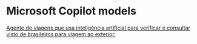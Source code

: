 # Microsoft Copilot models



[Agente de viagens que usa inteligência artificial para verificar e consultar visto de brasileiros para viagem ao exterior. ](https://copilotstudio.microsoft.com/environments/Default-659ce2b8-0714-4198-8c38-dc9b60aabb57/bots/f88b04a3-12fe-ef11-bae3-002248e1405f/overview)
